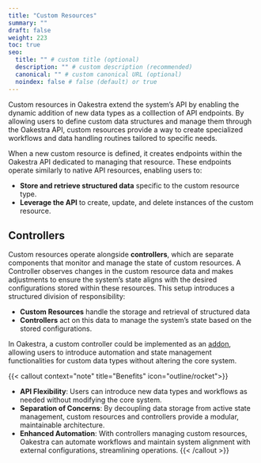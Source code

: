 ```yaml
---
title: "Custom Resources"
summary: ""
draft: false
weight: 223
toc: true
seo:
  title: "" # custom title (optional)
  description: "" # custom description (recommended)
  canonical: "" # custom canonical URL (optional)
  noindex: false # false (default) or true
---
```


Custom resources in Oakestra extend the system’s API by enabling the dynamic addition of new data types as a colllection of API endpoints. By allowing users to define custom data structures and manage them through the Oakestra API, custom resources provide a way to create specialized workflows and data handling routines tailored to specific needs.

When a new custom resource is defined, it creates endpoints within the Oakestra API dedicated to managing that resource. These endpoints operate similarly to native API resources, enabling users to:
- **Store and retrieve structured data** specific to the custom resource type.
- **Leverage the API** to create, update, and delete instances of the custom resource.

## Controllers
Custom resources operate alongside **controllers**, which are separate components that monitor and manage the state of custom resources. A Controller observes changes in the custom resource data and makes adjustments to ensure the system’s state aligns with the desired configurations stored within these resources. This setup introduces a structured division of responsibility:
- **Custom Resources** handle the storage and retrieval of structured data
- **Controllers** act on this data to manage the system’s state based on the stored configurations.

In Oakestra, a custom controller could be implemented as an [addon](../addons), allowing users to introduce automation and state management functionalities for custom data types without altering the core system.


{{< callout context="note" title="Benefits" icon="outline/rocket">}}
- **API Flexibility**: Users can introduce new data types and workflows as needed without modifying the core system.
- **Separation of Concerns**: By decoupling data storage from active state management, custom resources and controllers provide a modular, maintainable architecture.
- **Enhanced Automation**: With controllers managing custom resources, Oakestra can automate workflows and maintain system alignment with external configurations, streamlining operations.
{{< /callout >}}